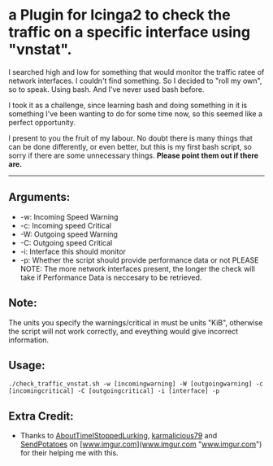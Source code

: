 # a Plugin for Icinga2 to check the traffic on a specific interface using "vnstat". #

I searched high and low for something that would monitor the traffic ratee of network interfaces. I couldn't find something. So I decided to "roll my own", so to speak. Using bash. And I've never used bash before.

I took it as a challenge, since learning bash and doing something in it is something I've been wanting to do for some time now, so this seemed like a perfect opportunity.


I present to you the fruit of my labour. No doubt there is many things that can be done differently, or even better, but this is my first bash script, so sorry if there are some unnecessary things. **Please point them out if there are.**

----------
## Arguments: ##
- -w: Incoming Speed Warning
- -c: Incoming speed Critical
- -W: Outgoing speed Warning
- -C: Outgoing speed Critical
- -i: Interface this should monitor
- -p: Whether the script should provide performance data or not PLEASE NOTE: The more network interfaces present, the longer the check will take if Performance Data is neccesary to be retrieved.

## Note: ##
The units you specify the warnings/critical in must be units "KiB", otherwise the script will not work correctly, and eveything would give incorrect information.

## Usage: ##
    ./check_traffic_vnstat.sh -w [incomingwarning] -W [outgoingwarning] -c [incomingcritical] -C [outgoingcritical] -i [interface] -p
## Extra Credit: ##
- Thanks to [AboutTimeIStoppedLurking](https://imgur.com/user/AboutTimeIStoppedLurking "AboutTimeIStoppedLurking's Imgur profile."), [karmalicious79](https://imgur.com/user/karmalicious79 "karmalicious79's Imgur profile.") and [SendPotatoes](https://imgur.com/user/SendPotatoes "SendPotatoes's Imgur profile.") on [www.imgur.com](www.imgur.com "www.imgur.com") for their helping me with this.
 
